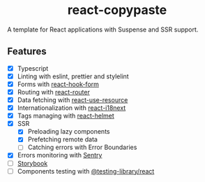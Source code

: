 <h1 align="center">react-copypaste</h1>

A template for React applications with Suspense and SSR support.

## Features

- [x] Typescript
- [x] Linting with eslint, prettier and stylelint
- [x] Forms with [react-hook-form](https://react-hook-form.com/)
- [x] Routing with [react-router](https://reactrouter.com/)
- [x] Data fetching with [react-use-resource](https://github.com/feerzlay/react-use-resource#readme)
- [x] Internationalization with [react-i18next](https://react.i18next.com/)
- [x] Tags managing with [react-helmet](https://github.com/nfl/react-helmet#readme)
- [x] SSR
  - [x] Preloading lazy components
  - [x] Prefetching remote data
  - [ ] Catching errors with Error Boundaries
- [x] Errors monitoring with [Sentry](https://sentry.io/welcome/)
- [ ] [Storybook](https://storybook.js.org/docs/react/get-started/introduction)
- [ ] Components testing with [@testing-library/react](https://testing-library.com/docs/react-testing-library/intro)
